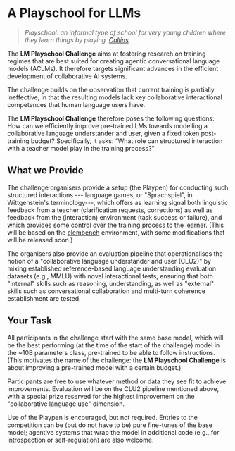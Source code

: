 # A Playschool for LLMs

> *Playschool: an informal type of school for very young children where they learn things by playing. [Collins](https://www.collinsdictionary.com/dictionary/english/playschool)*

The **LM Playschool Challenge** aims at fostering research on training regimes that are best suited for creating agentic conversational language models (ACLMs). It therefore targets significant advances in the efficient development of collaborative AI systems.

The challenge builds on the observation that current training is partially ineffective, in that the resulting models lack key collaborative interactional competences that human language users have.

The **LM Playschool Challenge** therefore poses the following questions: How can we efficiently improve pre-trained LMs towards modelling a collaborative language understander and user, given a fixed token post-training budget? Specifically, it asks: “What role can structured interaction with a teacher model play in the training process?” 
## What we Provide

The challenge organisers provide a setup (the Playpen) for conducting such structured interactions --- language games, or "Sprachspiel", in Wittgenstein's terminology---, which offers as learning signal both linguistic feedback from a teacher (clarification requests, corrections) as well as feedback from the (interaction) environment (task success or failure), and which provides some control over the training process to the learner. (This will be based on the [clembench](https://github.com/clp-research/clembench) environment, with some modifications that will be released soon.)  

The organisers also provide an evaluation pipeline that operationalises the notion of a "collaborative language understander and user (CLU2)" by mixing established reference-based language understanding evaluation datasets (e.g., MMLU) with novel interactional tests, ensuring that both "internal" skills such as reasoning, understanding, as well as "external" skills such as conversational collaboration and multi-turn coherence establishment are tested.

## Your Task

All participants in the challenge start with the same base model, which will be the best performing (at the time of the start of the challenge) model in the ~10B parameters class, pre-trained to be able to follow instructions. (This motivates the name of the challenge: the **LM Playschool Challenge** is about improving a pre-trained model with a certain budget.)

Participants are free to use whatever method or data they see fit to achieve improvements. Evaluation will be on the CLU2 pipeline mentioned above, with a special prize reserved for the highest improvement on the "collaborative language use" dimension.

Use of the Playpen is encouraged, but not required. Entries to the competition can be (but do not have to be) pure fine-tunes of the base model; agentive systems that wrap the model in additional code (e.g., for introspection or self-regulation) are also welcome.
